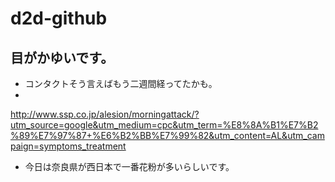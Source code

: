 # d2d-github

## 目がかゆいです。

- コンタクトそう言えばもう二週間経ってたかも。
-
http://www.ssp.co.jp/alesion/morningattack/?utm_source=google&utm_medium=cpc&utm_term=%E8%8A%B1%E7%B2%89%E7%97%87+%E6%B2%BB%E7%99%82&utm_content=AL&utm_campaign=symptoms_treatment
- 今日は奈良県が西日本で一番花粉が多いらしいです。

